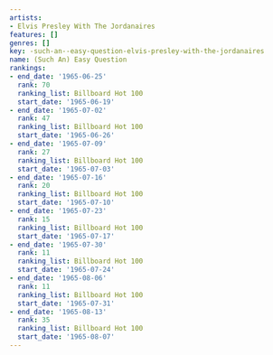 ```yaml
---
artists:
- Elvis Presley With The Jordanaires
features: []
genres: []
key: -such-an--easy-question-elvis-presley-with-the-jordanaires
name: (Such An) Easy Question
rankings:
- end_date: '1965-06-25'
  rank: 70
  ranking_list: Billboard Hot 100
  start_date: '1965-06-19'
- end_date: '1965-07-02'
  rank: 47
  ranking_list: Billboard Hot 100
  start_date: '1965-06-26'
- end_date: '1965-07-09'
  rank: 27
  ranking_list: Billboard Hot 100
  start_date: '1965-07-03'
- end_date: '1965-07-16'
  rank: 20
  ranking_list: Billboard Hot 100
  start_date: '1965-07-10'
- end_date: '1965-07-23'
  rank: 15
  ranking_list: Billboard Hot 100
  start_date: '1965-07-17'
- end_date: '1965-07-30'
  rank: 11
  ranking_list: Billboard Hot 100
  start_date: '1965-07-24'
- end_date: '1965-08-06'
  rank: 11
  ranking_list: Billboard Hot 100
  start_date: '1965-07-31'
- end_date: '1965-08-13'
  rank: 35
  ranking_list: Billboard Hot 100
  start_date: '1965-08-07'
---
```


